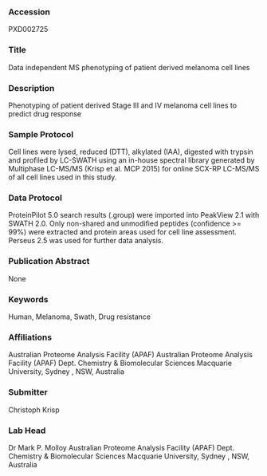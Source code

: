 ### Accession
PXD002725

### Title
Data independent MS phenotyping of patient derived melanoma cell lines

### Description
Phenotyping of patient derived Stage III and IV melanoma cell lines to predict drug response

### Sample Protocol
Cell lines were lysed, reduced (DTT), alkylated (IAA), digested with trypsin and profiled by LC-SWATH using an in-house spectral library generated by Multiphase LC-MS/MS (Krisp et al. MCP 2015) for online SCX-RP LC-MS/MS of all cell lines used in this study.

### Data Protocol
ProteinPilot 5.0 search results (.group) were imported into PeakView 2.1 with SWATH 2.0. Only non-shared and unmodified peptides (confidence >= 99%) were extracted and protein areas used for cell line assessment. Perseus 2.5 was used for further data analysis.

### Publication Abstract
None

### Keywords
Human, Melanoma, Swath, Drug resistance

### Affiliations
Australian Proteome Analysis Facility (APAF)
Australian Proteome Analysis Facility (APAF) Dept. Chemistry & Biomolecular Sciences Macquarie University,  Sydney , NSW,  Australia

### Submitter
Christoph Krisp

### Lab Head
Dr Mark P. Molloy
Australian Proteome Analysis Facility (APAF) Dept. Chemistry & Biomolecular Sciences Macquarie University,  Sydney , NSW,  Australia


